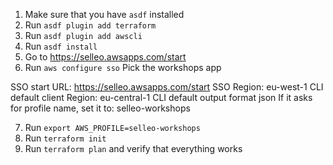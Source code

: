 1. Make sure that you have `asdf` installed
2. Run `asdf plugin add terraform`
3. Run `asdf plugin add awscli`
4. Run `asdf install`
5. Go to https://selleo.awsapps.com/start
6. Run `aws configure sso`
Pick the workshops app

SSO start URL: https://selleo.awsapps.com/start
SSO Region: eu-west-1
CLI default client Region: eu-central-1
CLI default output format json
If it asks for profile name, set it to: selleo-workshops

7. Run `export AWS_PROFILE=selleo-workshops`
8. Run `terraform init`
9. Run `terraform plan` and verify that everything works

